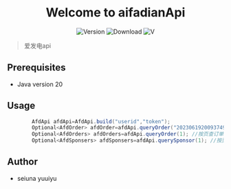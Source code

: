 <h1 align="center">Welcome to aifadianApi</h1>
<p align="center">
  <img alt="Version" src="https://img.shields.io/badge/version-114514-blue.svg?cacheSeconds=2592000" />
  <img alt="Download" src="https://img.shields.io/github/downloads/seiuna/aifadianApi/total"/>
  <img alt="V" src="https://img.shields.io/badge/Java-20-green" style=""/>
</p>

> 爱发电api

## Prerequisites

- Java version 20

## Usage

```java
        AfdApi afdApi=AfdApi.build("userid","token");
        Optional<AfdOrder> afdOrder=afdApi.queryOrder("202306192009374955565522556"); //订单号
        Optional<AfdOrders> afdOrders=afdApi.queryOrder(1); //按页查订单
        Optional<AfdSponsers> afdSponsers=afdApi.querySponsor(1); //按页查赞助者
```

## Author

- seiuna yuuiyu 

